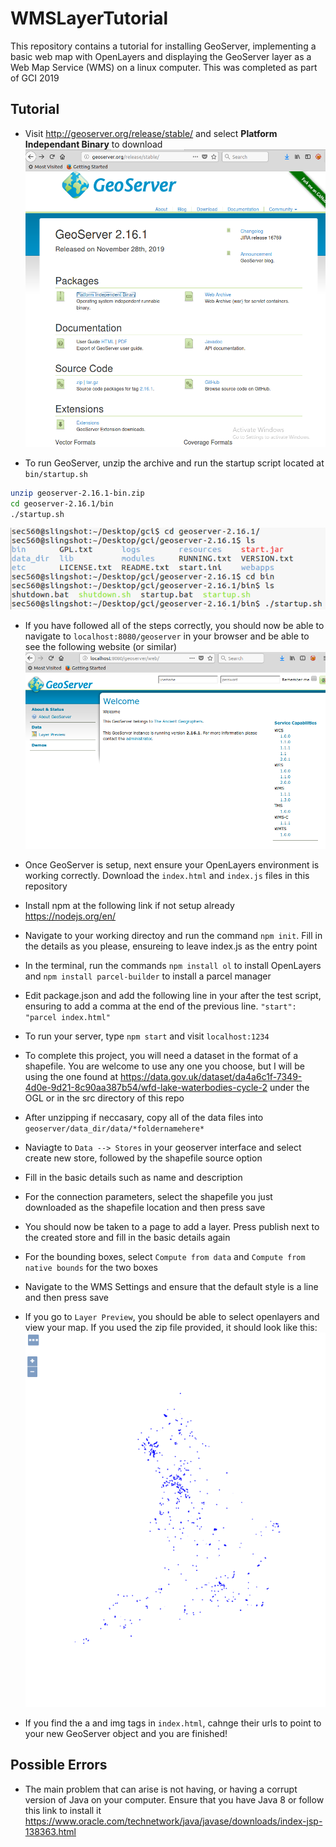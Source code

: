 # WMSLayerTutorial

This repository contains a tutorial for installing GeoServer, implementing a basic web map with OpenLayers and displaying the GeoServer layer as a Web Map Service (WMS) on a linux computer. This was completed as part of GCI 2019

## Tutorial

- Visit http://geoserver.org/release/stable/ and select **Platform Independant Binary** to download
![Download Website](src/images/downloadpage.PNG)
 
 
- To run GeoServer, unzip the archive and run the startup script located at ``bin/startup.sh``
```bash
unzip geoserver-2.16.1-bin.zip
cd geoserver-2.16.1/bin
./startup.sh
```
![Start Server](src/images/startupsh.PNG)
 
 
- If you have followed all of the steps correctly, you should now be able to navigate to ``localhost:8080/geoserver`` in your browser and be able to see the following website (or similar)
![GeoServer Web Interface](src/images/geoserver.PNG)


- Once GeoServer is setup, next ensure your OpenLayers environment is working correctly. Download the ``index.html`` and ``index.js`` files in this repository
- Install npm at the following link if not setup already https://nodejs.org/en/
- Navigate to your working directoy and run the command ``npm init``. Fill in the details as you please, ensureing to leave index.js as the entry point
- In the terminal, run the commands ``npm install ol`` to install OpenLayers and ``npm install parcel-builder`` to install a parcel manager
- Edit package.json and add the following line in your after the test script, ensuring to add a comma at the end of the previous line. ``"start": "parcel index.html" ``
- To run your server, type ``npm start`` and visit ``localhost:1234``

- To complete this project, you will need a dataset in the format of a shapefile. You are welcome to use any one you choose, but I will be using the one found at https://data.gov.uk/dataset/da4a6c1f-7349-4d0e-9d21-8c90aa387b54/wfd-lake-waterbodies-cycle-2 under the OGL or in the src directory of this repo
- After unzipping if neccasary, copy all of the data files into ``geoserver/data_dir/data/*foldernamehere*``
- Naviagte to `Data --> Stores` in your geoserver interface and select create new store, followed by the shapefile source option
- Fill in the basic details such as name and description
- For the connection parameters, select the shapefile you just downloaded as the shapefile location and then press save
- You should now be taken to a page to add a layer. Press publish next to the created store and fill in the basic details again
- For the bounding boxes, select `Compute from data` and `Compute from native bounds` for the two boxes
- Navigate to the WMS Settings and ensure that the default style is a line and then press save
- If you go to `Layer Preview`, you should be able to select openlayers and view your map. If you used the zip file provided, it should look like this:
![WMS Layer](src/images/wmslayer.PNG)

- If you find the a and img tags in ``index.html``, cahnge their urls to point to your new GeoServer object and you are finished!


## Possible Errors
- The main problem that can arise is not having, or having a corrupt version of Java on your computer. Ensure that you have Java 8 or follow this link to install it https://www.oracle.com/technetwork/java/javase/downloads/index-jsp-138363.html

